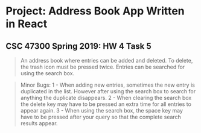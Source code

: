 # Project: Address Book App Written in React

## CSC 47300 Spring 2019: HW 4 Task 5

> An address book where entries can be added and deleted.
> To delete, the trash icon must be pressed twice.
> Entries can be searched for using the search box.

> Minor Bugs:
> 1 - When adding new entries, sometimes the new entry is duplicated in the list. However after using the search box to search for anything the duplicate disappears.
> 2 - When clearing the search box the delete key may have to be pressed an extra time for all entries to appear again.
> 3 - When using the search box, the space key may have to be pressed after your query so that the complete search results appear.